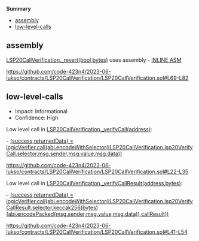 **Summary**

- [assembly](#assembly)
- [low-level-calls](#low-level-calls)

## assembly

[LSP20CallVerification.\_revert(bool,bytes)](https://github.com/code-423n4/2023-06-lukso/contracts/LSP20CallVerification/LSP20CallVerification.sol#L69-L82) uses assembly - [INLINE ASM](https://github.com/code-423n4/2023-06-lukso/contracts/LSP20CallVerification/LSP20CallVerification.sol#L75-L78)

https://github.com/code-423n4/2023-06-lukso/contracts/LSP20CallVerification/LSP20CallVerification.sol#L69-L82

## low-level-calls

- Impact: Informational
- Confidence: High

Low level call in [LSP20CallVerification.\_verifyCall(address)](https://github.com/code-423n4/2023-06-lukso/contracts/LSP20CallVerification/LSP20CallVerification.sol#L22-L35):

- [(success,returnedData) = logicVerifier.call(abi.encodeWithSelector(ILSP20CallVerification.lsp20VerifyCall.selector,msg.sender,msg.value,msg.data))](https://github.com/code-423n4/2023-06-lukso/contracts/LSP20CallVerification/LSP20CallVerification.sol#L23-L25)

https://github.com/code-423n4/2023-06-lukso/contracts/LSP20CallVerification/LSP20CallVerification.sol#L22-L35

Low level call in [LSP20CallVerification.\_verifyCallResult(address,bytes)](https://github.com/code-423n4/2023-06-lukso/contracts/LSP20CallVerification/LSP20CallVerification.sol#L41-L54):

- [(success,returnedData) = logicVerifier.call(abi.encodeWithSelector(ILSP20CallVerification.lsp20VerifyCallResult.selector,keccak256(bytes)(abi.encodePacked(msg.sender,msg.value,msg.data)),callResult))](https://github.com/code-423n4/2023-06-lukso/contracts/LSP20CallVerification/LSP20CallVerification.sol#L42-L48)

https://github.com/code-423n4/2023-06-lukso/contracts/LSP20CallVerification/LSP20CallVerification.sol#L41-L54

